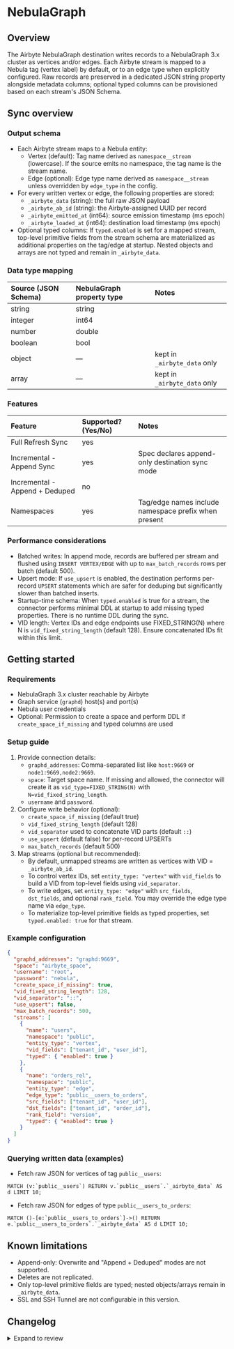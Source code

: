 # NebulaGraph

## Overview

The Airbyte NebulaGraph destination writes records to a NebulaGraph 3.x cluster as vertices and/or edges. Each Airbyte stream is mapped to a Nebula tag (vertex label) by default, or to an edge type when explicitly configured. Raw records are preserved in a dedicated JSON string property alongside metadata columns; optional typed columns can be provisioned based on each stream's JSON Schema.

## Sync overview

### Output schema

- Each Airbyte stream maps to a Nebula entity:
  - Vertex (default): Tag name derived as `namespace__stream` (lowercase). If the source emits no namespace, the tag name is the stream name.
  - Edge (optional): Edge type name derived as `namespace__stream` unless overridden by `edge_type` in the config.
- For every written vertex or edge, the following properties are stored:
  - `_airbyte_data` (string): the full raw JSON payload
  - `_airbyte_ab_id` (string): the Airbyte-assigned UUID per record
  - `_airbyte_emitted_at` (int64): source emission timestamp (ms epoch)
  - `_airbyte_loaded_at` (int64): destination load timestamp (ms epoch)
- Optional typed columns: If `typed.enabled` is set for a mapped stream, top-level primitive fields from the stream schema are materialized as additional properties on the tag/edge at startup. Nested objects and arrays are not typed and remain in `_airbyte_data`.

### Data type mapping

| Source (JSON Schema) | NebulaGraph property type | Notes                                  |
| :------------------- | :------------------------ | :------------------------------------- |
| string               | string                    |                                         |
| integer              | int64                     |                                         |
| number               | double                    |                                         |
| boolean              | bool                      |                                         |
| object               | —                         | kept in `_airbyte_data` only            |
| array                | —                         | kept in `_airbyte_data` only            |

### Features

| Feature                        | Supported?(Yes/No) | Notes                                                       |
| :----------------------------- | :----------------- | :---------------------------------------------------------- |
| Full Refresh Sync              | yes                |                                                             |
| Incremental - Append Sync      | yes                | Spec declares append-only destination sync mode             |
| Incremental - Append + Deduped | no                 |                                                             |
| Namespaces                     | yes                | Tag/edge names include namespace prefix when present         |

### Performance considerations

- Batched writes: In append mode, records are buffered per stream and flushed using `INSERT VERTEX/EDGE` with up to `max_batch_records` rows per batch (default 500).
- Upsert mode: If `use_upsert` is enabled, the destination performs per-record `UPSERT` statements which are safer for deduping but significantly slower than batched inserts.
- Startup-time schema: When `typed.enabled` is true for a stream, the connector performs minimal DDL at startup to add missing typed properties. There is no runtime DDL during the sync.
- VID length: Vertex IDs and edge endpoints use FIXED_STRING(N) where N is `vid_fixed_string_length` (default 128). Ensure concatenated IDs fit within this limit.

## Getting started

### Requirements

- NebulaGraph 3.x cluster reachable by Airbyte
- Graph service (`graphd`) host(s) and port(s)
- Nebula user credentials
- Optional: Permission to create a space and perform DDL if `create_space_if_missing` and typed columns are used

### Setup guide

1. Provide connection details:
   - `graphd_addresses`: Comma-separated list like `host:9669` or `node1:9669,node2:9669`.
   - `space`: Target space name. If missing and allowed, the connector will create it as `vid_type=FIXED_STRING(N)` with `N=vid_fixed_string_length`.
   - `username` and `password`.
2. Configure write behavior (optional):
   - `create_space_if_missing` (default true)
   - `vid_fixed_string_length` (default 128)
   - `vid_separator` used to concatenate VID parts (default `::`)
   - `use_upsert` (default false) for per-record UPSERTs
   - `max_batch_records` (default 500)
3. Map streams (optional but recommended):
   - By default, unmapped streams are written as vertices with VID = `_airbyte_ab_id`.
   - To control vertex IDs, set `entity_type: "vertex"` with `vid_fields` to build a VID from top-level fields using `vid_separator`.
   - To write edges, set `entity_type: "edge"` with `src_fields`, `dst_fields`, and optional `rank_field`. You may override the edge type name via `edge_type`.
   - To materialize top-level primitive fields as typed properties, set `typed.enabled: true` for that stream.

### Example configuration

```json
{
  "graphd_addresses": "graphd:9669",
  "space": "airbyte_space",
  "username": "root",
  "password": "nebula",
  "create_space_if_missing": true,
  "vid_fixed_string_length": 128,
  "vid_separator": "::",
  "use_upsert": false,
  "max_batch_records": 500,
  "streams": [
    {
      "name": "users",
      "namespace": "public",
      "entity_type": "vertex",
      "vid_fields": ["tenant_id", "user_id"],
      "typed": { "enabled": true }
    },
    {
      "name": "orders_rel",
      "namespace": "public",
      "entity_type": "edge",
      "edge_type": "public__users_to_orders",
      "src_fields": ["tenant_id", "user_id"],
      "dst_fields": ["tenant_id", "order_id"],
      "rank_field": "version",
      "typed": { "enabled": true }
    }
  ]
}
```

### Querying written data (examples)

- Fetch raw JSON for vertices of tag `public__users`:

```text
MATCH (v:`public__users`) RETURN v.`public__users`.`_airbyte_data` AS d LIMIT 10;
```

- Fetch raw JSON for edges of type `public__users_to_orders`:

```text
MATCH ()-[e:`public__users_to_orders`]->() RETURN e.`public__users_to_orders`.`_airbyte_data` AS d LIMIT 10;
```

## Known limitations

- Append-only: Overwrite and "Append + Deduped" modes are not supported.
- Deletes are not replicated.
- Only top-level primitive fields are typed; nested objects/arrays remain in `_airbyte_data`.
- SSL and SSH Tunnel are not configurable in this version.

## Changelog

<details>
  <summary>Expand to review</summary>

| Version | Date       | Pull Request | Subject         |
| :------ | :--------- | :----------- | :-------------- |
| 0.1.0   | 2025-09-30 | —            | Initial release |

</details>


